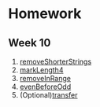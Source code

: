 # Homework
## Week 10

1. [removeShorterStrings](http://practiceit.cs.washington.edu/problem/view/bjp4/chapter10/e14-removeShorterStrings)
1. [markLength4](http://practiceit.cs.washington.edu/problem/view/bjp4/chapter10/e12-markLength4)
1. [removeInRange](http://practiceit.cs.washington.edu/problem/view/bjp4/chapter10/e10-removeInRange)
1. [evenBeforeOdd](http://practiceit.cs.washington.edu/problem/view/cs1/exams/finals/final9/evenBeforeOdd)
1. (Optional)[transfer](http://practiceit.cs.washington.edu/problem/view/cs1/exams/finals/final10/transfer)
